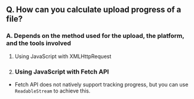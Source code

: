 ## Q. How can you calculate upload progress of a file?
### A. Depends on the method used for the upload, the platform, and the tools involved
1. Using JavaScript with XMLHttpRequest
2. ### **Using JavaScript with Fetch API**
- Fetch API does not natively support tracking progress, but you can use `ReadableStream` to achieve this.